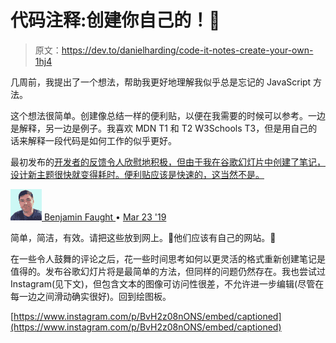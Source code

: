 # 代码注释:创建你自己的！📝

> 原文：<https://dev.to/danielharding/code-it-notes-create-your-own-1hj4>

几周前，我提出了一个想法，帮助我更好地理解我似乎总是忘记的 JavaScript 方法。

这个想法很简单。创建像总结一样的便利贴，以便在我需要的时候可以参考。一边是解释，另一边是例子。我喜欢 MDN T1 和 T2 W3Schools T3，但是用自己的话来解释一段代码是如何工作的似乎更好。

最初发布的[开发者的反馈令人欣慰地积极，但由于我在谷歌幻灯片中创建了笔记，设计新主题很快就变得耗时。便利贴应该是快速的，这当然不是。](https://dev.to/danielharding/code-it-notes---2gli)

[![benfaught profile image](img/693dde3ce00be8f919c043bff5b0c8b5.png) ](/benfaught) [ Benjamin Faught ](/benfaught) • [<time datetime="2019-03-23T14:19:59Z"> Mar 23 '19 </time>](https://dev.to/benfaught/comment/9iho) 

简单，简洁，有效。请把这些放到网上。🙏他们应该有自己的网站。💯

在一些令人鼓舞的评论之后，花一些时间思考如何以更灵活的格式重新创建笔记是值得的。发布谷歌幻灯片将是最简单的方法，但同样的问题仍然存在。我也尝试过 Instagram(见下文)，但包含文本的图像可访问性很差，不允许进一步编辑(尽管在每一边之间滑动确实很好)。回到绘图板。

[https://www.instagram.com/p/BvH2z08nONS/embed/captioned](https://www.instagram.com/p/BvH2z08nONS/embed/captioned)